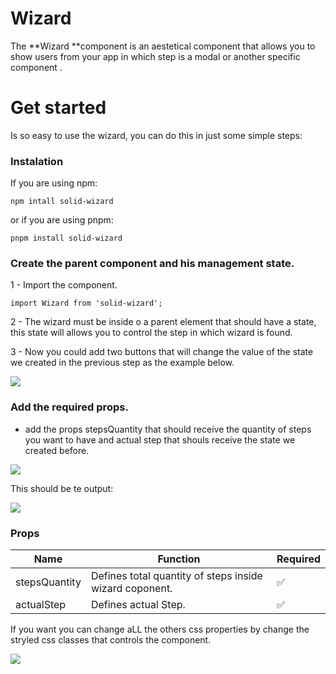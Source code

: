 # Wizard

The **Wizard **component is an aestetical component that allows you to show users from your app in which step is a modal or another specific component .

# Get started

Is so easy to use the wizard, you can do this in just some simple steps:

### Instalation
If you are using npm:

    npm intall solid-wizard
or if you are using pnpm:

    pnpm install solid-wizard

### Create the parent component and his management state.

1 - Import the component.

    import Wizard from 'solid-wizard';

2 - The wizard must be inside o a parent element that should have a state, this state will allows you to control the step in which wizard is found.

3 - Now you could add two buttons that will change the value of the state we created in the previous step as the example below.

![](https://media.discordapp.net/attachments/1077350703443492987/1082363523608363129/image.png?width=1439&height=625)

### Add the required props.
* add the props stepsQuantity that should receive the quantity of steps you want to have and actual step that shouls receive the state we created before.

![](https://media.discordapp.net/attachments/1077350703443492987/1081607533824843806/image.png?width=1039&height=75)

This should be te output:

![](https://media.discordapp.net/attachments/1077350703443492987/1081608684167241789/image.png?width=918&height=268)

### Props

| Name                       | Function                                                                                       | Required |
|----------------------------|------------------------------------------------------------------------------------------------|----------|
| stepsQuantity              | Defines total quantity of steps inside wizard coponent.                                        | ✅        |
| actualStep                 | Defines actual Step.                                                                           | ✅        |

If you want you can change aLL the others css properties by change the stryled css classes that controls the component.

![](https://media.discordapp.net/attachments/1077350703443492987/1082360181628878868/image.png?width=721&height=226)
